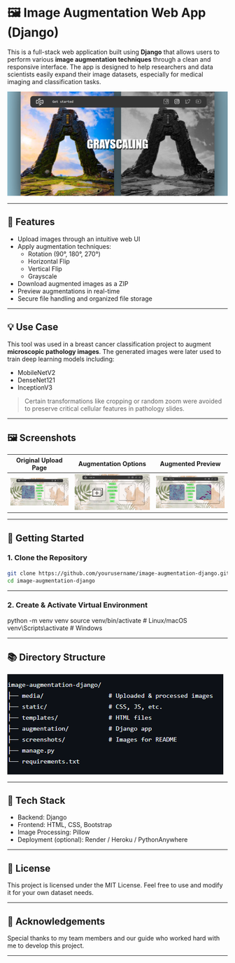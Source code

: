 # 🖼️ Image Augmentation Web App (Django)

This is a full-stack web application built using **Django** that allows users to perform various **image augmentation techniques** through a clean and responsive interface. The app is designed to help researchers and data scientists easily expand their image datasets, especially for medical imaging and classification tasks.

![](screenshots/authentication.png)

---

## 🔧 Features

- Upload images through an intuitive web UI
- Apply augmentation techniques:
  - Rotation (90°, 180°, 270°)
  - Horizontal Flip
  - Vertical Flip
  - Grayscale
- Download augmented images as a ZIP
- Preview augmentations in real-time
- Secure file handling and organized file storage

---

## 💡 Use Case

This tool was used in a breast cancer classification project to augment **microscopic pathology images**. The generated images were later used to train deep learning models including:
- MobileNetV2
- DenseNet121
- InceptionV3

> Certain transformations like cropping or random zoom were avoided to preserve critical cellular features in pathology slides.

---

## 🖼️ Screenshots

| Original Upload Page | Augmentation Options | Augmented Preview |
|----------------------|----------------------|-------------------|
| ![](screenshots/upload.png) | ![](screenshots/options.png) | ![](screenshots/result.png) |

---

## 🚀 Getting Started

### 1. Clone the Repository
```bash
git clone https://github.com/yourusername/image-augmentation-django.git
cd image-augmentation-django
```

---

### 2. Create & Activate Virtual Environment

python -m venv venv
source venv/bin/activate  # Linux/macOS
venv\Scripts\activate     # Windows

---

## 📚 Directory Structure

![](screenshots/directory_structure.png)

---

## 🧠 Tech Stack

* Backend: Django
* Frontend: HTML, CSS, Bootstrap
* Image Processing: Pillow
* Deployment (optional): Render / Heroku / PythonAnywhere

---

## 📜 License

This project is licensed under the MIT License. Feel free to use and modify it for your own dataset needs.

---

## 🙌 Acknowledgements

Special thanks to my team members and our guide who worked hard with me to develop this project.

---
